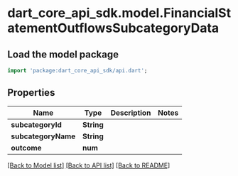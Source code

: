 # dart_core_api_sdk.model.FinancialStatementOutflowsSubcategoryData

## Load the model package
```dart
import 'package:dart_core_api_sdk/api.dart';
```

## Properties
Name | Type | Description | Notes
------------ | ------------- | ------------- | -------------
**subcategoryId** | **String** |  | 
**subcategoryName** | **String** |  | 
**outcome** | **num** |  | 

[[Back to Model list]](../README.md#documentation-for-models) [[Back to API list]](../README.md#documentation-for-api-endpoints) [[Back to README]](../README.md)


